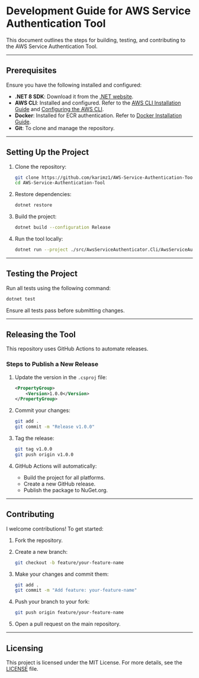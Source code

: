 # Development Guide for AWS Service Authentication Tool

This document outlines the steps for building, testing, and contributing to the AWS Service Authentication Tool.

---

## Prerequisites

Ensure you have the following installed and configured:

- **.NET 8 SDK**: Download it from the [.NET website](https://dotnet.microsoft.com/download).
- **AWS CLI**: Installed and configured. Refer to the [AWS CLI Installation Guide](https://docs.aws.amazon.com/cli/latest/userguide/install-cliv2.html) and [Configuring the AWS CLI](https://docs.aws.amazon.com/cli/latest/userguide/cli-configure-files.html).
- **Docker**: Installed for ECR authentication. Refer to [Docker Installation Guide](https://docs.docker.com/get-docker/).
- **Git**: To clone and manage the repository.

---

## Setting Up the Project

1. Clone the repository:
   ```bash
   git clone https://github.com/karimz1/AWS-Service-Authentication-Tool.git
   cd AWS-Service-Authentication-Tool
   ```

2. Restore dependencies:
   ```bash
   dotnet restore
   ```

3. Build the project:
   ```bash
   dotnet build --configuration Release
   ```

4. Run the tool locally:
   ```bash
   dotnet run --project ./src/AwsServiceAuthenticator.Cli/AwsServiceAuthenticator.Cli.csproj -- --command nuget --region us-east-1 --logFolderPath ./logs
   ```

---

## Testing the Project

Run all tests using the following command:

```bash
dotnet test
```

Ensure all tests pass before submitting changes.


---

## Releasing the Tool

This repository uses GitHub Actions to automate releases.

### Steps to Publish a New Release

1. Update the version in the `.csproj` file:
   ```xml
   <PropertyGroup>
       <Version>1.0.0</Version>
   </PropertyGroup>
   ```

2. Commit your changes:
   ```bash
   git add .
   git commit -m "Release v1.0.0"
   ```

3. Tag the release:
   ```bash
   git tag v1.0.0
   git push origin v1.0.0
   ```

4. GitHub Actions will automatically:
   - Build the project for all platforms.
   - Create a new GitHub release.
   - Publish the package to NuGet.org.

---

## Contributing

I welcome contributions! To get started:

1. Fork the repository.
2. Create a new branch:
   ```bash
   git checkout -b feature/your-feature-name
   ```

3. Make your changes and commit them:
   ```bash
   git add .
   git commit -m "Add feature: your-feature-name"
   ```

4. Push your branch to your fork:
   ```bash
   git push origin feature/your-feature-name
   ```

5. Open a pull request on the main repository.

---

## Licensing

This project is licensed under the MIT License. For more details, see the [LICENSE](./LICENSE) file.

